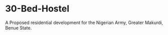 # 30-Bed-Hostel
A Proposed residential development for the Nigerian Army, Greater Makurdi, Benue State.
